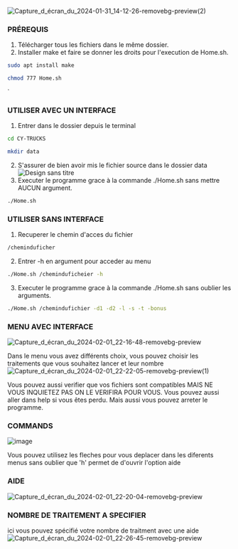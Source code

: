 ![Capture_d_écran_du_2024-01-31_14-12-26-removebg-preview(2)](https://github.com/IlyassCYtech/CY-TRUCKS/assets/130382885/5168a063-65db-4aeb-abb2-88839020973f)



###   PRÉREQUIS
1) Télécharger tous les fichiers dans le même dossier.
2) Installer make et faire se donner les droits pour l'execution de Home.sh.
```sh
sudo apt install make 
```
```sh
chmod 777 Home.sh 
```
`


###   UTILISER AVEC UN INTERFACE

1) Entrer dans le dossier depuis le terminal
```sh
cd CY-TRUCKS 
```
```sh
mkdir data 
```

2) S'assurer de bien avoir mis le fichier source dans le dossier data
   ![Design sans titre](https://github.com/IlyassCYtech/CY-TRUCKS/assets/130382885/0d5c9432-120f-4365-8914-ab6a66dfdede)
3) Executer le programme grace à la commande ./Home.sh sans mettre AUCUN argument.
```sh
./Home.sh
```


###   UTILISER SANS INTERFACE
1) Recuperer le chemin d'acces du fichier
 ```sh
/cheminduficher
```
2) Entrer -h en argument pour acceder au menu
```sh
./Home.sh /cheminduficheier -h
```
3) Executer le programme grace à la commande ./Home.sh sans oublier les arguments.
```sh
./Home.sh /chemindufichier -d1 -d2 -l -s -t -bonus
```


###   MENU AVEC INTERFACE
![Capture_d_écran_du_2024-02-01_22-16-48-removebg-preview](https://github.com/IlyassCYtech/CY-TRUCK/assets/130382885/dc17f277-d0be-4bad-9220-c4b41a532d49)

Dans le menu vous avez différents choix, vous pouvez choisir les traitements que vous souhaitez lancer et leur nombre
![Capture_d_écran_du_2024-02-01_22-22-05-removebg-preview(1)](https://github.com/IlyassCYtech/CY-TRUCK/assets/130382885/eb42e57d-985b-425d-bec7-bcb39548940f)


Vous pouvez aussi verifier que vos fichiers sont compatibles MAIS NE VOUS INQUIETEZ PAS ON LE VERIFIRA POUR VOUS. Vous pouvez aussi aller dans help si vous êtes perdu. Mais aussi vous pouvez arreter le programme.


###   COMMANDS
![image](https://github.com/IlyassCYtech/CY-TRUCK/assets/130382885/5967b343-608a-475f-9d6f-a39a7ab23e49)

Vous pouvez utilisez les fleches pour vous deplacer dans les diferents menus sans oublier que 'h' permet de d'ouvrir l'option aide

###   AIDE
![Capture_d_écran_du_2024-02-01_22-20-04-removebg-preview](https://github.com/IlyassCYtech/CY-TRUCK/assets/130382885/255adbb4-6f43-4feb-99b4-2b23a889d871)

### NOMBRE DE TRAITEMENT A SPECIFIER
ici vous pouvez spécifié votre nombre de traitment avec une aide
![Capture_d_écran_du_2024-02-01_22-26-45-removebg-preview](https://github.com/IlyassCYtech/CY-TRUCK/assets/130382885/b9188660-5c23-43ef-a39b-f64d32bb1510)


